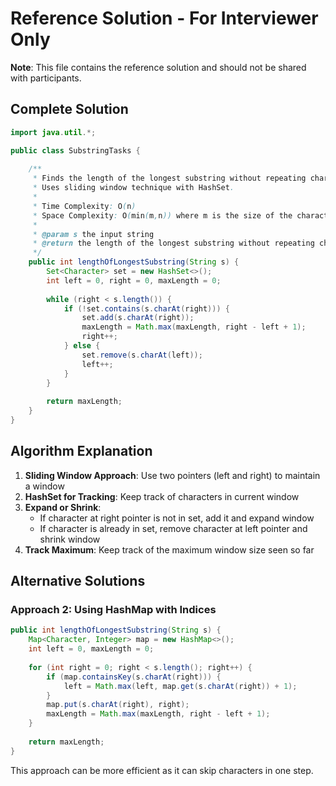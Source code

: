 # Reference Solution - For Interviewer Only

**Note**: This file contains the reference solution and should not be shared with participants.

## Complete Solution

```java
import java.util.*;

public class SubstringTasks {
    
    /**
     * Finds the length of the longest substring without repeating characters.
     * Uses sliding window technique with HashSet.
     * 
     * Time Complexity: O(n)
     * Space Complexity: O(min(m,n)) where m is the size of the character set
     * 
     * @param s the input string
     * @return the length of the longest substring without repeating characters
     */
    public int lengthOfLongestSubstring(String s) {
        Set<Character> set = new HashSet<>();
        int left = 0, right = 0, maxLength = 0;
        
        while (right < s.length()) {
            if (!set.contains(s.charAt(right))) {
                set.add(s.charAt(right));
                maxLength = Math.max(maxLength, right - left + 1);
                right++;
            } else {
                set.remove(s.charAt(left));
                left++;
            }
        }
        
        return maxLength;
    }
}
```

## Algorithm Explanation

1. **Sliding Window Approach**: Use two pointers (left and right) to maintain a window
2. **HashSet for Tracking**: Keep track of characters in current window
3. **Expand or Shrink**: 
   - If character at right pointer is not in set, add it and expand window
   - If character is already in set, remove character at left pointer and shrink window
4. **Track Maximum**: Keep track of the maximum window size seen so far

## Alternative Solutions

### Approach 2: Using HashMap with Indices
```java
public int lengthOfLongestSubstring(String s) {
    Map<Character, Integer> map = new HashMap<>();
    int left = 0, maxLength = 0;
    
    for (int right = 0; right < s.length(); right++) {
        if (map.containsKey(s.charAt(right))) {
            left = Math.max(left, map.get(s.charAt(right)) + 1);
        }
        map.put(s.charAt(right), right);
        maxLength = Math.max(maxLength, right - left + 1);
    }
    
    return maxLength;
}
```

This approach can be more efficient as it can skip characters in one step.
